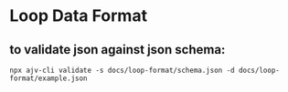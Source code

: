 # Loop Data Format

## to validate json against json schema:

`npx ajv-cli validate -s docs/loop-format/schema.json -d docs/loop-format/example.json`
